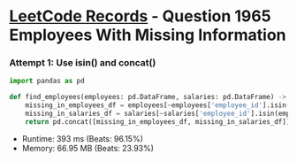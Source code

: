 # [LeetCode Records](../../README.md) - Question 1965 Employees With Missing Information

### Attempt 1: Use isin() and concat()
```py
import pandas as pd

def find_employees(employees: pd.DataFrame, salaries: pd.DataFrame) -> pd.DataFrame:
    missing_in_employees_df = employees[~employees['employee_id'].isin(salaries['employee_id'])]
    missing_in_salaries_df = salaries[~salaries['employee_id'].isin(employees['employee_id'])]
    return pd.concat([missing_in_employees_df, missing_in_salaries_df])[['employee_id']].sort_values('employee_id')
```
- Runtime: 393 ms (Beats: 96.15%)
- Memory: 66.95 MB (Beats: 23.93%)

<br>
